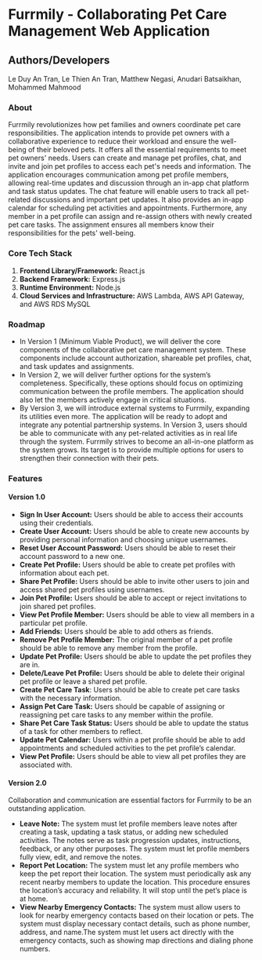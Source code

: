 # Furrmily - Collaborating Pet Care Management Web Application
## Authors/Developers
Le Duy An Tran, Le Thien An Tran, Matthew Negasi, Anudari Batsaikhan, Mohammed Mahmood
### About
Furrmily revolutionizes how pet families and owners coordinate pet care responsibilities. The application intends to provide pet owners with a collaborative experience to reduce their workload and ensure the well-being of their beloved pets. It offers all the essential requirements to meet pet owners' needs. Users can create and manage pet profiles, chat, and invite and join pet profiles to access each pet's needs and information. The application encourages communication among pet profile members, allowing real-time updates and discussion through an in-app chat platform and task status updates. The chat feature will enable users to track all pet-related discussions and important pet updates. It also provides an in-app calendar for scheduling pet activities and appointments. Furthermore, any member in a pet profile can assign and re-assign others with newly created pet care tasks. The assignment ensures all members know their responsibilities for the pets' well-being.
### Core Tech Stack
1. **Frontend Library/Framework:** React.js
2. **Backend Framework:** Express.js
3. **Runtime Environment:** Node.js
4. **Cloud Services and Infrastructure:** AWS Lambda, AWS API Gateway, and AWS RDS MySQL
### Roadmap
- In Version 1 (Minimum Viable Product), we will deliver the core components of
the collaborative pet care management system. These components include
account authorization, shareable pet profiles, chat, and task updates and
assignments.
- In Version 2, we will deliver further options for the system’s completeness.
Specifically, these options should focus on optimizing communication between
the profile members. The application should also let the members actively
engage in critical situations.
- By Version 3, we will introduce external systems to Furrmily, expanding its
utilities even more. The application will be ready to adopt and integrate any
potential partnership systems. In Version 3, users should be able to
communicate with any pet-related activities as in real life through the system.
Furrmily strives to become an all-in-one platform as the system grows. Its target
is to provide multiple options for users to strengthen their connection with their
pets.
### Features
#### Version 1.0
- **Sign In User Account:** Users should be able to access their accounts using their credentials.
- **Create User Account:** Users should be able to create new accounts by providing personal information and choosing unique usernames.
- **Reset User Account Password:** Users should be able to reset their account password to a new one.
- **Create Pet Profile:** Users should be able to create pet profiles with information about each pet.
- **Share Pet Profile:** Users should be able to invite other users to join and access shared pet profiles using usernames.
- **Join Pet Profile:** Users should be able to accept or reject invitations to join shared pet profiles.
- **View Pet Profile Member:** Users should be able to view all members in a particular pet profile.
- **Add Friends:** Users should be able to add others as friends.
- **Remove Pet Profile Member:** The original member of a pet profile should be able to remove any member from the profile.
- **Update Pet Profile:** Users should be able to update the pet profiles they are in.
- **Delete/Leave Pet Profile:** Users should be able to delete their original pet profile or leave a shared pet profile.
- **Create Pet Care Task**: Users should be able to create pet care tasks with the necessary information.
- **Assign Pet Care Task:** Users should be capable of assigning or reassigning pet care tasks to any member within the profile.
- **Share Pet Care Task Status:** Users should be able to update the status of a task for other members to reflect.
- **Update Pet Calendar:** Users within a pet profile should be able to add appointments and scheduled activities to the pet profile’s calendar.
- **View Pet Profile:** Users should be able to view all pet profiles they are associated with.
#### Version 2.0
Collaboration and communication are essential factors for Furrmily to be
an outstanding application.
- **Leave Note:** The system must let profile members leave notes after creating a task, updating a task status, or adding new scheduled activities. The notes serve as task progression updates, instructions, feedback, or any other purposes. The system must let profile members fully view, edit, and remove the notes.
- **Report Pet Location:** The system must let any profile members who keep the pet report their location. The system must periodically ask any recent nearby members to
update the location. This procedure ensures the location’s
accuracy and reliability. It will stop until the pet’s place is at
home.
- **View Nearby Emergency Contacts:** The system must allow users to look for nearby emergency
contacts based on their location or pets. The system must display necessary contact details, such as phone
number, address, and name.The system must let users act directly with the emergency
contacts, such as showing map directions and dialing phone
numbers.
